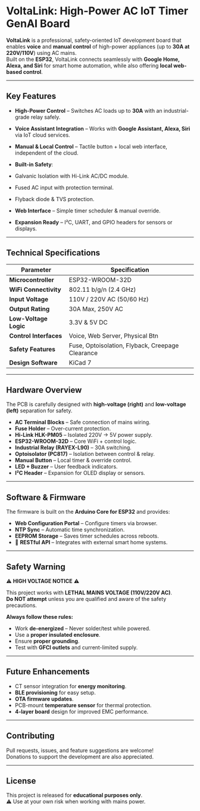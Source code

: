#  VoltaLink: High-Power AC IoT Timer GenAI Board

**VoltaLink** is a professional, safety-oriented IoT development board that enables **voice** and **manual control** of high-power appliances (up to **30A at 220V/110V**) using AC mains.  
Built on the **ESP32**, VoltaLink connects seamlessly with **Google Home, Alexa, and Siri** for smart home automation, while also offering **local web-based control**.

---

##  Key Features

-  **High-Power Control** – Switches AC loads up to **30A** with an industrial-grade relay safely.  
-  **Voice Assistant Integration** – Works with **Google Assistant, Alexa, Siri** via IoT cloud services.  
-  **Manual & Local Control** – Tactile button + local web interface, independent of the cloud.  
-  **Built-in Safety**:  
  - Galvanic Isolation with Hi-Link AC/DC module.  
  - Fused AC input with protection terminal.  
  - Flyback diode & TVS protection.  

-  **Web Interface** – Simple timer scheduler & manual override.  
-  **Expansion Ready** – I²C, UART, and GPIO headers for sensors or displays.  

---

##  Technical Specifications

| Parameter              | Specification                     |
|-------------------------|-----------------------------------|
| **Microcontroller**     | ESP32-WROOM-32D                  |
| **WiFi Connectivity**   | 802.11 b/g/n (2.4 GHz)           |
| **Input Voltage**       | 110V / 220V AC (50/60 Hz)        |
| **Output Rating**       | 30A Max, 250V AC                 |
| **Low-Voltage Logic**   | 3.3V & 5V DC                     |
| **Control Interfaces**  | Voice, Web Server, Physical Btn  |
| **Safety Features**     | Fuse, Optoisolation, Flyback, Creepage Clearance |
| **Design Software**     | KiCad 7                          |

---

##  Hardware Overview

The PCB is carefully designed with **high-voltage (right)** and **low-voltage (left)** separation for safety.  

- **AC Terminal Blocks** – Safe connection of mains wiring.  
- **Fuse Holder** – Over-current protection.  
- **Hi-Link HLK-PM05** – Isolated 220V → 5V power supply.  
- **ESP32-WROOM-32D** – Core WiFi + control logic.  
- **Industrial Relay (RAYEX-L90)** – 30A switching.  
- **Optoisolator (PC817)** – Isolation between control & relay.  
- **Manual Button** – Local timer & override control.  
- **LED + Buzzer** – User feedback indicators.  
- **I²C Header** – Expansion for OLED display or sensors.  

---

##  Software & Firmware

The firmware is built on the **Arduino Core for ESP32** and provides:

-  **Web Configuration Portal** – Configure timers via browser.  
-  **NTP Sync** – Automatic time synchronization.  
-  **EEPROM Storage** – Saves timer schedules across reboots.  
- 🔗 **RESTful API** – Integrates with external smart home systems.  

---

##  Safety Warning  

⚠️ **HIGH VOLTAGE NOTICE** ⚠️  

This project works with **LETHAL MAINS VOLTAGE (110V/220V AC)**.  
**Do NOT attempt** unless you are qualified and aware of the safety precautions.  

**Always follow these rules:**  
-  Work **de-energized** – Never solder/test while powered.  
-  Use a **proper insulated enclosure**.  
-  Ensure **proper grounding**.  
-  Test with **GFCI outlets** and current-limited supply.  

---

##  Future Enhancements

-  CT sensor integration for **energy monitoring**.  
-  **BLE provisioning** for easy setup.  
-  **OTA firmware updates**.  
-  PCB-mount **temperature sensor** for thermal protection.  
-  **4-layer board** design for improved EMC performance.  

---

##  Contributing

Pull requests, issues, and feature suggestions are welcome!  
Donations to support the development are also appreciated.  

---

##  License  

This project is released for **educational purposes only**.  
⚠️ Use at your own risk when working with mains power.  

